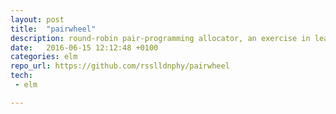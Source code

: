 ```yaml
---
layout: post
title:  "pairwheel"
description: round-robin pair-programming allocator, an exercise in learning elm
date:   2016-06-15 12:12:48 +0100
categories: elm
repo_url: https://github.com/rsslldnphy/pairwheel
tech:
 - elm

---
```

